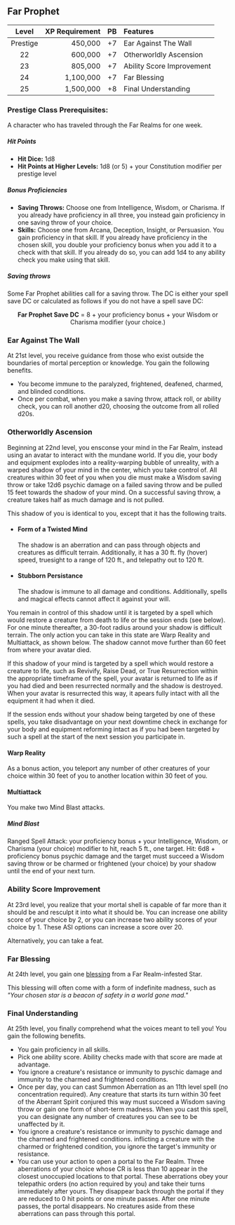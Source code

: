 ## Far Prophet

| Level    | XP Requirement   | PB | Features |
|:--------:|----------:|---:|:---------|
| Prestige | 450,000   | +7 | Ear Against The Wall |
| 22       | 600,000   | +7 | Otherworldly Ascension |
| 23       | 805,000   | +7 | Ability Score Improvement	|
| 24       | 1,100,000 | +7 | Far Blessing |
| 25       | 1,500,000 | +8 | Final Understanding |

### Prestige Class Prerequisites: 
A character who has traveled through the Far Realms for one week.

##### Hit Points
- **Hit Dice:** 1d8	
- **Hit Points at Higher Levels:** 1d8 (or 5) + your Constitution modifier per prestige level

##### Bonus Proficiencies
- **Saving Throws:** Choose one from Intelligence, Wisdom, or Charisma. If you already have proficiency in all three, you instead gain proficiency in one saving throw of your choice.
- **Skills:** Choose one from Arcana, Deception, Insight, or Persuasion. You gain proficiency in that skill. If you already have proficiency in the chosen skill, you double your proficiency bonus when you add it to a check with that skill. If you already do so, you can add 1d4 to any ability check you make using that skill.

##### Saving throws
Some Far Prophet abilities call for a saving throw. The DC is either your spell save DC or calculated as follows if you do not have a spell save DC:
 <p style="text-align: center;"><b> Far Prophet Save DC</b> = 8 + your proficiency bonus + your Wisdom or Charisma modifier (your choice.)
 </p>

### Ear Against The Wall
At 21st level, you receive guidance from those who exist outside the boundaries of mortal perception or knowledge. You gain the following benefits.
- You become immune to the paralyzed, frightened, deafened, charmed, and blinded conditions.
- Once per combat, when you make a saving throw, attack roll, or ability check, you can roll another d20, choosing the outcome from all rolled d20s.

### Otherworldly Ascension
Beginning at 22nd level, you ensconse your mind in the Far Realm, instead using an avatar to interact with the mundane world. If you die, your body and equipment explodes into a reality-warping bubble of unreality, with a warped shadow of your mind in the center, which you take control of. All creatures within 30 feet of you when you die must make a Wisdom saving throw or take 12d6 psychic damage on a failed saving throw and be pulled 15 feet towards the shadow of your mind. On a successful saving throw, a creature takes half as much damage and is not pulled.

This shadow of you is identical to you, except that it has the following traits.
- #### Form of a Twisted Mind
    The shadow is an aberration and can pass through objects and creatures as difficult terrain. Additionally, it has a 30 ft. fly (hover) speed, truesight to a range of 120 ft., and telepathy out to 120 ft.
- #### Stubborn Persistance
    The shadow is immune to all damage and conditions. Additionally, spells and magical effects cannot affect it against your will.

You remain in control of this shadow until it is targeted by a spell which would restore a creature from death to life or the session ends (see below). For one minute thereafter, a 30-foot radius around your shadow is difficult terrain. The only action you can take in this state are Warp Reality and Multiattack, as shown below.  The shadow cannot move further than 60 feet from where your avatar died.

If this shadow of your mind is targeted by a spell which would restore a creature to life, such as Revivify, Raise Dead, or True Resurrection within the appropriate timeframe of the spell, your avatar is returned to life as if you had died and been resurrected normally and the shadow is destroyed. When your avatar is resurrected this way, it apears fully intact with all the equipment it had when it died.

 If the session ends without your shadow being targeted by one of these spells, you take disadvantage on your next downtime check in exchange for your body and equipment reforming intact as if you had been targeted by such a spell at the start of the next session you participate in.

#### Warp Reality
As a bonus action, you teleport any number of other creatures of your choice within 30 feet of you to another location within 30 feet of you. 

#### Multiattack
You make two Mind Blast attacks.

##### Mind Blast
 Ranged Spell Attack: your proficiency bonus + your Intelligence, Wisdom, or Charisma (your choice) modifier to hit, reach 5 ft., one target. Hit: 6d8 + proficiency bonus psychic damage and the target must succeed a Wisdom saving throw or be charmed or frightened (your choice) by your shadow until the end of your next turn.

### Ability Score Improvement
At 23rd level, you realize that your mortal shell is capable of far more than it should be and resculpt it into what it should be. You can increase one ability score of your choice by 2, or you can increase two ability scores of your choice by 1. These ASI options can increase a score over 20.

Alternatively, you can take a feat.

### Far Blessing
At 24th level, you gain one [blessing](./blessings.md) from a Far Realm-infested Star.

This blessing will often come with a form of indefinite madness, such as *"Your chosen star is a beacon of safety in a world gone mad."*

### Final Understanding
At 25th level, you finally comprehend what the voices meant to tell you! You gain the following benefits.
- You gain proficiency in all skills. 
- Pick one ability score. Ability checks made with that score are made at advantage.
- You ignore a creature's resistance or immunity to pyschic damage and immunity to the charmed and frightened conditions. 
- Once per day, you can cast Summon Aberration as an 11th level spell (no concentration required). Any creature that starts its turn within 30 feet of the Aberrant Spirit conjured this way must succeed a Wisdom saving throw or gain one form of short-term madness. When you cast this spell, you can designate any number of creatures you can see to be unaffected by it.
- You ignore a creature's resistance or immunity to pyschic damage and the charmed and frightened conditions. inflicting a creature with the charmed or frightened condition, you ignore the target's immunity or resistance.
- You can use your action to open a portal to the Far Realm. Three aberrations of your choice whose CR is less than 10 appear in the closest unoccupied locations to that portal. These aberrations obey your telepathic orders (no action required by you) and take their turns immediately after yours. They disappear back through the portal if they are reduced to 0 hit points or one minute passes. After one minute passes, the portal disappears. No creatures aside from these aberrations can pass through this portal. 